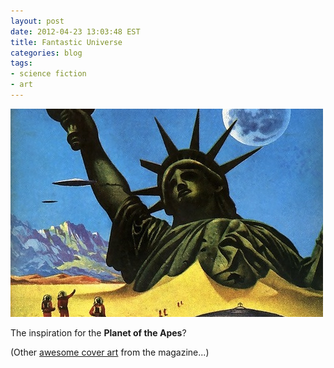 ```yaml
---
layout: post
date: 2012-04-23 13:03:48 EST
title: Fantastic Universe
categories: blog
tags:
- science fiction
- art
---
```


<img src="/images/post-images/fantastic_universe-thumb.jpg" alt="Fantastic Universe" />

The inspiration for the **Planet of the Apes**?

(Other [awesome cover art](http://pulpcovers.com/?tag=fantasticuniverse) from the magazine...)